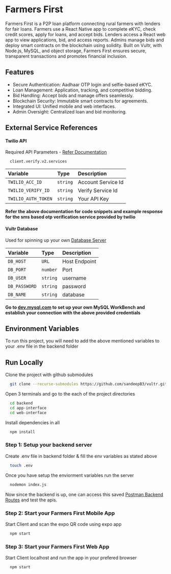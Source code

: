 # Farmers First

Farmers First is a P2P loan platform connecting rural farmers with lenders for fair loans. Farmers use a React Native app to complete eKYC, check credit scores, apply for loans, and accept bids. Lenders access a React web app to view applications, bid, and access reports. Admins manage bids and deploy smart contracts on the blockchain using solidity. Built on Vultr, with Node.js, MySQL, and object storage, Farmers First ensures secure, transparent transactions and promotes financial inclusion.

## Features
- Secure Authentication: Aadhaar OTP login and selfie-based eKYC.
- Loan Management: Application, tracking, and competitive bidding.
- Bid Handling: Accept bids and manage offers seamlessly.
- Blockchain Security: Immutable smart contracts for agreements.
- Integrated UI: Unified mobile and web interfaces.
- Admin Oversight: Centralized loan and bid monitoring.

## External Service References

#### Twilio API

Required API Parameters - [Refer Documentation](https://www.twilio.com/docs/verify/api)
```http
  client.verify.v2.services
```

| Variable | Type     | Description                |
| :------- | :------- | :------------------------- |
| `TWILIO_ACC_ID`     | `string` | Account Service Id |
| `TWILIO_VERIFY_ID`  | `string` | Verify Service Id |
| `TWILIO_AUTH_TOKEN` | `string` | Your API Key |

**Refer the above documentation for code snippets and example response for the sms based otp verification service provided by twilio**

#### Vultr Database

Used for spinning up your own [Database Server](https://www.vultr.com/products/managed-databases/)

| Variable | Type     | Description                       |
| :------- | :------- | :-------------------------------- |
| `DB_HOST`      | `URL` | Host Endpoint |
| `DB_PORT`      | `number` | Port |
| `DB_USER`      | `string` | username |
| `DB_PASSWORD`  | `string` | password |
| `DB_NAME`      | `string` | database |

**Go to [dev.mysql.com](https://dev.mysql.com/downloads/workbench/) to set up your own MySQL WorkBench and establish your connection with the above provided credentials**

## Environment Variables

To run this project, you will need to add the above mentioned variables to your .env file in the backend folder

## Run Locally

Clone the project with github submodules

```bash
  git clone --recurse-submodules https://github.com/sandeepB3/vultr.git
```

Open 3 terminals and go to the each of the project directories 

```bash
  cd backend
  cd app-interface
  cd web-interface
```

Install dependencies in all

```bash
  npm install
```

### Step 1: Setup your backend server
Create .env file in backend folder & fill the env variables as stated above

```bash
  touch .env
```
Once you have setup the enviorment variables run the server

```bash
  nodemon index.js
```

Now since the backend is up, one can access this saved [Postman Backend Routes](https://documenter.getpostman.com/view/22520909/2sAY52byYs#c7f0089a-4f2c-49f8-a035-30cdd84dda0f) and test the apis.

### Step 2: Start your Farmers First Mobile App

Start Client and scan the expo QR code using expo app

```bash
  npm start
```

### Step 3: Start your Farmers First Web App

Start Client localhost and run the app in your prefered browser

```bash
  npm start
```
